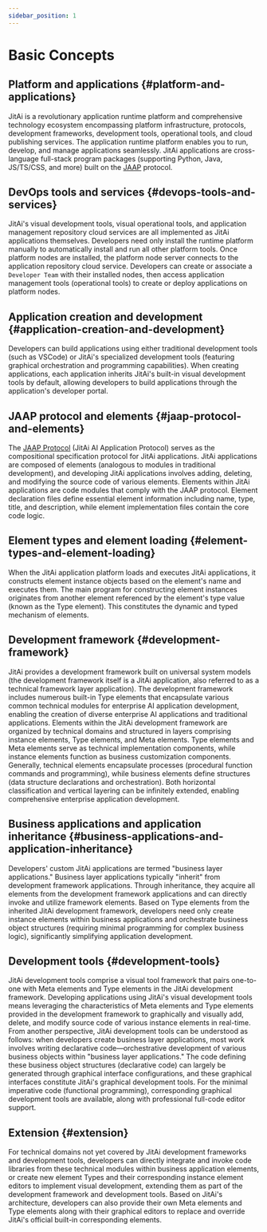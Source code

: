 ```yaml
---
sidebar_position: 1
---
```

# Basic Concepts

## Platform and applications {#platform-and-applications}

JitAi is a revolutionary application runtime platform and comprehensive technology ecosystem encompassing platform infrastructure, protocols, development frameworks, development tools, operational tools, and cloud publishing services. The application runtime platform enables you to run, develop, and manage applications seamlessly. JitAi applications are cross-language full-stack program packages (supporting Python, Java, JS/TS/CSS, and more) built on the [JAAP](#jaap-protocol-and-elements) protocol.

## DevOps tools and services {#devops-tools-and-services}

JitAi's visual development tools, visual operational tools, and application management repository cloud services are all implemented as JitAi applications themselves. Developers need only install the runtime platform manually to automatically install and run all other platform tools. Once platform nodes are installed, the platform node server connects to the application repository cloud service. Developers can create or associate a `Developer Team` with their installed nodes, then access application management tools (operational tools) to create or deploy applications on platform nodes.

## Application creation and development {#application-creation-and-development}

Developers can build applications using either traditional development tools (such as VSCode) or JitAi's specialized development tools (featuring graphical orchestration and programming capabilities). When creating applications, each application inherits JitAi's built-in visual development tools by default, allowing developers to build applications through the application's developer portal.

## JAAP protocol and elements {#jaap-protocol-and-elements}

The [JAAP Protocol](/docs/reference/runtime-platform/JAAP) (JitAi AI Application Protocol) serves as the compositional specification protocol for JitAi applications. JitAi applications are composed of elements (analogous to modules in traditional development), and developing JitAi applications involves adding, deleting, and modifying the source code of various elements. Elements within JitAi applications are code modules that comply with the JAAP protocol. Element declaration files define essential element information including name, type, title, and description, while element implementation files contain the core code logic.

## Element types and element loading {#element-types-and-element-loading}

When the JitAi application platform loads and executes JitAi applications, it constructs element instance objects based on the element's name and executes them. The main program for constructing element instances originates from another element referenced by the element's type value (known as the Type element). This constitutes the dynamic and typed mechanism of elements.

## Development framework {#development-framework}

JitAi provides a development framework built on universal system models (the development framework itself is a JitAi application, also referred to as a technical framework layer application). The development framework includes numerous built-in Type elements that encapsulate various common technical modules for enterprise AI application development, enabling the creation of diverse enterprise AI applications and traditional applications. Elements within the JitAi development framework are organized by technical domains and structured in layers comprising instance elements, Type elements, and Meta elements. Type elements and Meta elements serve as technical implementation components, while instance elements function as business customization components. Generally, technical elements encapsulate processes (procedural function commands and programming), while business elements define structures (data structure declarations and orchestration). Both horizontal classification and vertical layering can be infinitely extended, enabling comprehensive enterprise application development.

## Business applications and application inheritance {#business-applications-and-application-inheritance}

Developers' custom JitAi applications are termed "business layer applications." Business layer applications typically "inherit" from development framework applications. Through inheritance, they acquire all elements from the development framework applications and can directly invoke and utilize framework elements. Based on Type elements from the inherited JitAi development framework, developers need only create instance elements within business applications and orchestrate business object structures (requiring minimal programming for complex business logic), significantly simplifying application development.

## Development tools {#development-tools}

JitAi development tools comprise a visual tool framework that pairs one-to-one with Meta elements and Type elements in the JitAi development framework. Developing applications using JitAi's visual development tools means leveraging the characteristics of Meta elements and Type elements provided in the development framework to graphically and visually add, delete, and modify source code of various instance elements in real-time. From another perspective, JitAi development tools can be understood as follows: when developers create business layer applications, most work involves writing declarative code—orchestrative development of various business objects within "business layer applications." The code defining these business object structures (declarative code) can largely be generated through graphical interface configurations, and these graphical interfaces constitute JitAi's graphical development tools. For the minimal imperative code (functional programming), corresponding graphical development tools are available, along with professional full-code editor support.

## Extension {#extension}

For technical domains not yet covered by JitAi development frameworks and development tools, developers can directly integrate and invoke code libraries from these technical modules within business application elements, or create new element Types and their corresponding instance element editors to implement visual development, extending them as part of the development framework and development tools. Based on JitAi's architecture, developers can also provide their own Meta elements and Type elements along with their graphical editors to replace and override JitAi's official built-in corresponding elements.
